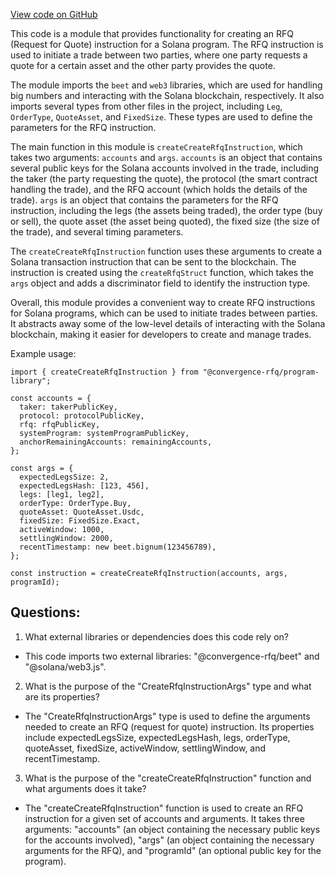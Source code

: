 [View code on GitHub](https://github.com/convergence-rfq/convergence-program-library/rfq/js/generated/instructions/createRfq.d.ts)

This code is a module that provides functionality for creating an RFQ (Request for Quote) instruction for a Solana program. The RFQ instruction is used to initiate a trade between two parties, where one party requests a quote for a certain asset and the other party provides the quote. 

The module imports the `beet` and `web3` libraries, which are used for handling big numbers and interacting with the Solana blockchain, respectively. It also imports several types from other files in the project, including `Leg`, `OrderType`, `QuoteAsset`, and `FixedSize`. These types are used to define the parameters for the RFQ instruction.

The main function in this module is `createCreateRfqInstruction`, which takes two arguments: `accounts` and `args`. `accounts` is an object that contains several public keys for the Solana accounts involved in the trade, including the taker (the party requesting the quote), the protocol (the smart contract handling the trade), and the RFQ account (which holds the details of the trade). `args` is an object that contains the parameters for the RFQ instruction, including the legs (the assets being traded), the order type (buy or sell), the quote asset (the asset being quoted), the fixed size (the size of the trade), and several timing parameters.

The `createCreateRfqInstruction` function uses these arguments to create a Solana transaction instruction that can be sent to the blockchain. The instruction is created using the `createRfqStruct` function, which takes the `args` object and adds a discriminator field to identify the instruction type. 

Overall, this module provides a convenient way to create RFQ instructions for Solana programs, which can be used to initiate trades between parties. It abstracts away some of the low-level details of interacting with the Solana blockchain, making it easier for developers to create and manage trades. 

Example usage:

```
import { createCreateRfqInstruction } from "@convergence-rfq/program-library";

const accounts = {
  taker: takerPublicKey,
  protocol: protocolPublicKey,
  rfq: rfqPublicKey,
  systemProgram: systemProgramPublicKey,
  anchorRemainingAccounts: remainingAccounts,
};

const args = {
  expectedLegsSize: 2,
  expectedLegsHash: [123, 456],
  legs: [leg1, leg2],
  orderType: OrderType.Buy,
  quoteAsset: QuoteAsset.Usdc,
  fixedSize: FixedSize.Exact,
  activeWindow: 1000,
  settlingWindow: 2000,
  recentTimestamp: new beet.bignum(123456789),
};

const instruction = createCreateRfqInstruction(accounts, args, programId);
```
## Questions: 
 1. What external libraries or dependencies does this code rely on?
- This code imports two external libraries: "@convergence-rfq/beet" and "@solana/web3.js".

2. What is the purpose of the "CreateRfqInstructionArgs" type and what are its properties?
- The "CreateRfqInstructionArgs" type is used to define the arguments needed to create an RFQ (request for quote) instruction. Its properties include expectedLegsSize, expectedLegsHash, legs, orderType, quoteAsset, fixedSize, activeWindow, settlingWindow, and recentTimestamp.

3. What is the purpose of the "createCreateRfqInstruction" function and what arguments does it take?
- The "createCreateRfqInstruction" function is used to create an RFQ instruction for a given set of accounts and arguments. It takes three arguments: "accounts" (an object containing the necessary public keys for the accounts involved), "args" (an object containing the necessary arguments for the RFQ), and "programId" (an optional public key for the program).